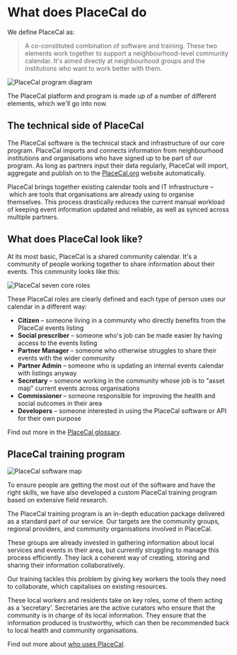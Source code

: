 # What does PlaceCal do

We define PlaceCal as:

> A co-constituted combination of software and training. These two elements work together to support a neighbourhood-level community calendar. It's aimed directly at neighbourhood groups and the institutions who want to work better with them.

![PlaceCal program diagram](https://raw.githubusercontent.com/geeksforsocialchange/PlaceCal-Handbook/master/assets/what-is-placecal-community.png)

The PlaceCal platform and program is made up of a number of different elements, which we'll go into now.

## The technical side of PlaceCal

The PlaceCal software is the technical stack and infrastructure of our core program. PlaceCal imports and connects information from neighbourhood institutions and organisations who have signed up to be part of our program. As long as partners input their data regularly, PlaceCal will import, aggregate and publish on to the [PlaceCal.org](placecal.org) website automatically.

PlaceCal brings together existing calendar tools and IT infrastructure – which are tools that organisations are already using to organise themselves. This process drastically reduces the current manual workload of keeping event information updated and reliable, as well as synced across multiple partners.

## What does PlaceCal look like?

At its most basic, PlaceCal is a shared community calendar. It's a community of people working together to share information about their events. This community looks like this:

![PlaceCal seven core roles](https://raw.githubusercontent.com/geeksforsocialchange/PlaceCal-Handbook/master/assets/seven-core-placecal-roles.png)

These PlaceCal roles are clearly defined and each type of person uses our calendar in a different way:

* **Citizen** – someone living in a community who directly benefits from the PlaceCal events listing
* **Social prescriber** – someone who's job can be made easier by having access to the events listing
* **Partner Manager** – someone who otherwise struggles to share their events with the wider community
* **Partner Admin** – someone who is updating an internal events calendar with listings anyway
* **Secretary** – someone working in the community whose job is to "asset map" current events across organisations
* **Commissioner** – someone responsible for improving the health and social outcomes in their area
* **Developers** – someone interested in using the PlaceCal software or API for their own purpose

Find out more in the [PlaceCal glossary](/glossary.md).


## PlaceCal training program

![PlaceCal software map](https://raw.githubusercontent.com/geeksforsocialchange/PlaceCal-Handbook/master/assets/what-is-placecal-software.png)

To ensure people are getting the most out of the software and have the right skills, we have also developed a custom PlaceCal training program based on extensive field research.  

The PlaceCal training program is an in-depth education package delivered as a standard part of our service. Our targets are the community groups, regional providers, and community organisations involved in PlaceCal.

These groups are already invested in gathering information about local services and events in their area, but currently struggling to manage this process efficiently. They lack a coherent way of creating, storing and sharing their information collaboratively.

Our training tackles this problem by giving key workers the tools they need to collaborate, which capitalises on existing resources.

These local workers and residents take on key roles, some of them acting as a ‘secretary’. Secretaries are the active curators who ensure that the community is in charge of its local information. They ensure that the information produced is trustworthy, which can then be recommended back to local health and community organisations.

Find out more about [who uses PlaceCal](/introduction/who-is-using-placecal.md).
